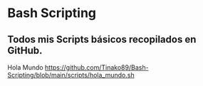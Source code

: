 # Bash Scripting
## Todos mis Scripts básicos recopilados en GitHub.
Hola Mundo https://github.com/Tinako89/Bash-Scripting/blob/main/scripts/hola_mundo.sh
